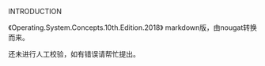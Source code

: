 INTRODUCTION

《Operating.System.Concepts.10th.Edition.2018》 markdown版，由nougat转换而来。

还未进行人工校验，如有错误请帮忙提出。
